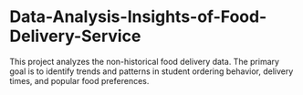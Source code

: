 # Data-Analysis-Insights-of-Food-Delivery-Service
This project analyzes the non-historical food delivery data. The primary goal is to identify trends and patterns in student ordering behavior, delivery times, and popular food preferences. 
